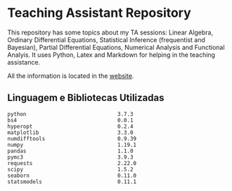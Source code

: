 # Teaching Assistant Repository

This repository has some topics about my TA sessions: Linear Algebra, Ordinary
Differential Equations, Statistical Inference (frequentist and Bayesian), Partial Differential Equations, Numerical Analysis and Functional Analyis. 
It uses Python, Latex and Markdown for helping in the teaching assistance. 

All the information is located in the
[website](https://lucasmoschen.github.io/ta-sessions/).

## Linguagem e Bibliotecas Utilizadas 

```{bash}
python                             3.7.3
bs4                                0.0.1    
hyperopt                           0.2.4 
matplotlib                         3.3.0 
numdifftools                       0.9.39  
numpy                              1.19.1 
pandas                             1.1.0    
pymc3                              3.9.3    
requests                           2.22.0   
scipy                              1.5.2    
seaborn                            0.11.0   
statsmodels                        0.11.1  
```